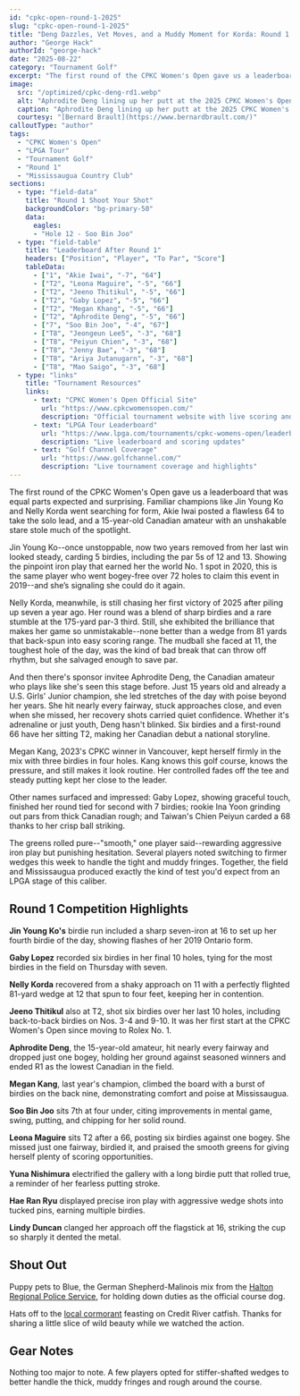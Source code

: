 ```yaml
---
id: "cpkc-open-round-1-2025"
slug: "cpkc-open-round-1-2025"
title: "Deng Dazzles, Vet Moves, and a Muddy Moment for Korda: Round 1 of the CPKC Women's Open"
author: "George Hack"
authorId: "george-hack"
date: "2025-08-22"
category: "Tournament Golf"
excerpt: "The first round of the CPKC Women's Open gave us a leaderboard that was equal parts expected and surprising."
image:
  src: "/optimized/cpkc-deng-rd1.webp"
  alt: "Aphrodite Deng lining up her putt at the 2025 CPKC Women's Open"
  caption: "Aphrodite Deng lining up her putt at the 2025 CPKC Women's Open"
  courtesy: "[Bernard Brault](https://www.bernardbrault.com/)"
calloutType: "author"
tags:
  - "CPKC Women's Open"
  - "LPGA Tour"
  - "Tournament Golf"
  - "Round 1"
  - "Mississaugua Country Club"
sections:
  - type: "field-data"
    title: "Round 1 Shoot Your Shot"
    backgroundColor: "bg-primary-50"
    data:
      eagles:
      - "Hole 12 - Soo Bin Joo"
  - type: "field-table"
    title: "Leaderboard After Round 1"
    headers: ["Position", "Player", "To Par", "Score"]
    tableData:
      - ["1", "Akie Iwai", "-7", "64"]
      - ["T2", "Leona Maguire", "-5", "66"]
      - ["T2", "Jeeno Thitikul", "-5", "66"]
      - ["T2", "Gaby Lopez", "-5", "66"]
      - ["T2", "Megan Khang", "-5", "66"]
      - ["T2", "Aphrodite Deng", "-5", "66"]
      - ["7", "Soo Bin Joo", "-4", "67"]
      - ["T8", "Jeongeun Lee5", "-3", "68"]
      - ["T8", "Peiyun Chien", "-3", "68"]
      - ["T8", "Jenny Bae", "-3", "68"]
      - ["T8", "Ariya Jutanugarn", "-3", "68"] 
      - ["T8", "Mao Saigo", "-3", "68"]
  - type: "links"
    title: "Tournament Resources"
    links:
      - text: "CPKC Women's Open Official Site"
        url: "https://www.cpkcwomensopen.com/"
        description: "Official tournament website with live scoring and information"
      - text: "LPGA Tour Leaderboard"
        url: "https://www.lpga.com/tournaments/cpkc-womens-open/leaderboard"
        description: "Live leaderboard and scoring updates"
      - text: "Golf Channel Coverage"
        url: "https://www.golfchannel.com/"
        description: "Live tournament coverage and highlights"
---
```


The first round of the CPKC Women's Open gave us a leaderboard that was equal parts expected and surprising. Familiar champions like Jin Young Ko and Nelly Korda went searching for form, Akie Iwai posted a flawless 64 to take the solo lead, and a 15-year-old Canadian amateur with an unshakable stare stole much of the spotlight.

Jin Young Ko--once unstoppable, now two years removed from her last win looked steady, carding 5 birdies, including the par 5s of 12 and 13. Showing the pinpoint iron play that earned her the world No. 1 spot in 2020, this is the same player who went bogey-free over 72 holes to claim this event in 2019--and she’s signaling she could do it again.

Nelly Korda, meanwhile, is still chasing her first victory of 2025 after piling up seven a year ago. Her round was a blend of sharp birdies and a rare stumble at the 175-yard par-3 third. Still, she exhibited the brilliance that makes her game so unmistakable--none better than a wedge from 81 yards that back-spun into easy scoring range. The mudball she faced at 11, the toughest hole of the day, was the kind of bad break that can throw off rhythm, but she salvaged enough to save par.

And then there's sponsor invitee Aphrodite Deng, the Canadian amateur who plays like she's seen this stage before. Just 15 years old and already a U.S. Girls' Junior champion, she led stretches of the day with poise beyond her years. She hit nearly every fairway, stuck approaches close, and even when she missed, her recovery shots carried quiet confidence. Whether it's adrenaline or just youth, Deng hasn't blinked. Six birdies and a first-round 66 have her sitting T2, making her Canadian debut a national storyline.

Megan Kang, 2023's CPKC winner in Vancouver, kept herself firmly in the mix with three birdies in four holes. Kang knows this golf course, knows the pressure, and still makes it look routine. Her controlled fades off the tee and steady putting kept her close to the leader.

Other names surfaced and impressed: Gaby Lopez, showing graceful touch, finished her round tied for second with 7 birdies; rookie Ina Yoon grinding out pars from thick Canadian rough; and Taiwan's Chien Peiyun carded a 68 thanks to her crisp ball striking.

The greens rolled pure--"smooth," one player said--rewarding aggressive iron play but punishing hesitation. Several players noted switching to firmer wedges this week to handle the tight and muddy fringes. Together, the field and Mississaugua produced exactly the kind of test you'd expect from an LPGA stage of this caliber.

## Round 1 Competition Highlights

**Jin Young Ko's** birdie run included a sharp seven-iron at 16 to set up her fourth birdie of the day, showing flashes of her 2019 Ontario form.

**Gaby Lopez** recorded six birdies in her final 10 holes, tying for the most birdies in the field on Thursday with seven.

**Nelly Korda** recovered from a shaky approach on 11 with a perfectly flighted 81-yard wedge at 12 that spun to four feet, keeping her in contention.

**Jeeno Thitikul** also at T2, shot six birdies over her last 10 holes, including back-to-back birdies on Nos. 3-4 and 9-10. It was her first start at the CPKC Women's Open since moving to Rolex No. 1.

**Aphrodite Deng**, the 15-year-old amateur, hit nearly every fairway and dropped just one bogey, holding her ground against seasoned winners and ended R1 as the lowest Canadian in the field.

**Megan Kang**, last year's champion, climbed the board with a burst of birdies on the back nine, demonstrating comfort and poise at Mississaugua.

**Soo Bin Joo** sits 7th at four under, citing improvements in mental game, swing, putting, and chipping for her solid round.

**Leona Maguire** sits T2 after a 66, posting six birdies against one bogey. She missed just one fairway, birdied it, and praised the smooth greens for giving herself plenty of scoring opportunities.

**Yuna Nishimura** electrified the gallery with a long birdie putt that rolled true, a reminder of her fearless putting stroke.

**Hae Ran Ryu** displayed precise iron play with aggressive wedge shots into tucked pins, earning multiple birdies.

**Lindy Duncan** clanged her approach off the flagstick at 16, striking the cup so sharply it dented the metal.

## Shout Out

Puppy pets to Blue, the German Shepherd-Malinois mix from the [Halton Regional Police Service](https://www.haltonpolice.ca/en/index.aspx), for holding down duties as the official course dog.

Hats off to the [local cormorant](https://www.allaboutbirds.org/guide/Double-crested_Cormorant/overview) feasting on Credit River catfish. Thanks for sharing a little slice of wild beauty while we watched the action.

## Gear Notes

Nothing too major to note. A few players opted for stiffer-shafted wedges to better handle the thick, muddy fringes and rough around the course.
